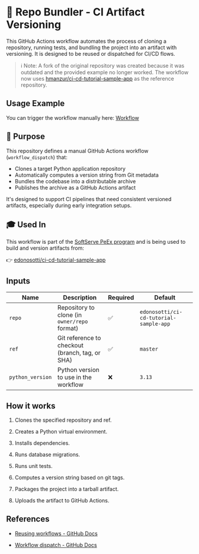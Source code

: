 # 🧱 Repo Bundler - CI Artifact Versioning

This GitHub Actions workflow automates the process of cloning a repository, running tests, and bundling the project into an artifact with versioning. It is designed to be reused or dispatched for CI/CD flows.

> ℹ️ Note:
A fork of the original repository was created because it was outdated and the provided example no longer worked. The workflow now uses [hmanzur/ci-cd-tutorial-sample-app](https://github.com/hmanzur/ci-cd-tutorial-sample-app) as the reference repository.



## Usage Example

You can trigger the workflow manually here: [Workflow](actions/workflows/dispatch.yml)

## 🚀 Purpose

This repository defines a manual GitHub Actions workflow (`workflow_dispatch`) that:

- Clones a target Python application repository
- Automatically computes a version string from Git metadata
- Bundles the codebase into a distributable archive
- Publishes the archive as a GitHub Actions artifact

It's designed to support CI pipelines that need consistent versioned artifacts, especially during early integration setups.

## 🎓 Used In

This workflow is part of the [SoftServe PeEx program](https://peex.softserveinc.com) and is being used to build and version artifacts from:

👉 [edonosotti/ci-cd-tutorial-sample-app](https://github.com/edonosotti/ci-cd-tutorial-sample-app)

## Inputs

| Name            | Description                               | Required       | Default                                      |
|-----------------|-------------------------------------------|----------      |------------------------------------          |
| `repo`          | Repository to clone (in `owner/repo` format)    | ✅       | `edonosotti/ci-cd-tutorial-sample-app` |
| `ref`           | Git reference to checkout (branch, tag, or SHA) | ✅       | `master`                                 |
| `python_version`| Python version to use in the workflow           | ❌       | `3.13`                                  |


## How it works

1. Clones the specified repository and ref.

2. Creates a Python virtual environment.

3. Installs dependencies.

4. Runs database migrations.

5. Runs unit tests.

6. Computes a version string based on git tags.

7. Packages the project into a tarball artifact.

8. Uploads the artifact to GitHub Actions.

## References

- [Reusing workflows - GitHub Docs](https://docs.github.com/en/actions/using-workflows/reusing-workflows)

- [Workflow dispatch - GitHub Docs](https://docs.github.com/en/actions/using-workflows/events-that-trigger-workflows#workflow_dispatch)